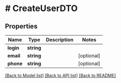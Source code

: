 # # CreateUserDTO

## Properties

Name | Type | Description | Notes
------------ | ------------- | ------------- | -------------
**login** | **string** |  |
**email** | **string** |  | [optional]
**phone** | **string** |  | [optional]

[[Back to Model list]](../../README.md#models) [[Back to API list]](../../README.md#endpoints) [[Back to README]](../../README.md)
